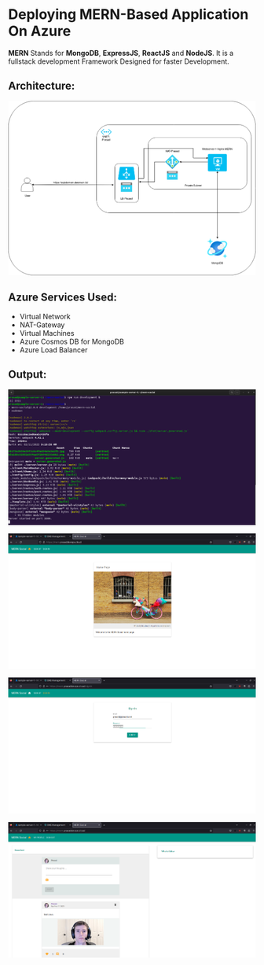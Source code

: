 # Deploying MERN-Based Application On Azure

**MERN** Stands for **MongoDB**, **ExpressJS**, **ReactJS** and **NodeJS**. It is a fullstack development Framework Designed for faster Development.

## Architecture:

![](__assets__/Untitled%20Diagram.drawio.png)

## Azure Services Used:

- Virtual Network
- NAT-Gateway
- Virtual Machines
- Azure Cosmos DB for MongoDB
- Azure Load Balancer

## Output:

![](__assets__/Screenshot%20from%202023-02-11%2014-50-20.png)

![](__assets__/Screenshot%20from%202023-02-11%2014-52-02.png)

![](__assets__/Screenshot%20from%202023-02-11%2014-52-21.png)

![](__assets__/Screenshot%20from%202023-02-11%2014-54-06.png)
